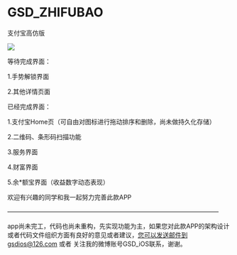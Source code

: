 # GSD_ZHIFUBAO
支付宝高仿版

![](http://cdn.cocimg.com/bbs/attachment/Fid_19/19_441660_27f509e864e8624.gif)

等待完成界面：

1.手势解锁界面

2.其他详情页面

已经完成界面：

1.支付宝Home页（可自由对图标进行拖动排序和删除，尚未做持久化存储）

2.二维码、条形码扫描功能

3.服务界面

4.财富界面

5.余*额宝界面（收益数字动态表现）



欢迎有兴趣的同学和我一起努力完善此款APP


——————————————————————————————————

app尚未完工，代码也尚未重构，先实现功能为主，如果您对此款APP的架构设计或者代码文件组织方面有良好的意见或者建议，您可以发送邮件到gsdios@126.com 或者 关注我的微博账号GSD_iOS联系，谢谢。 
